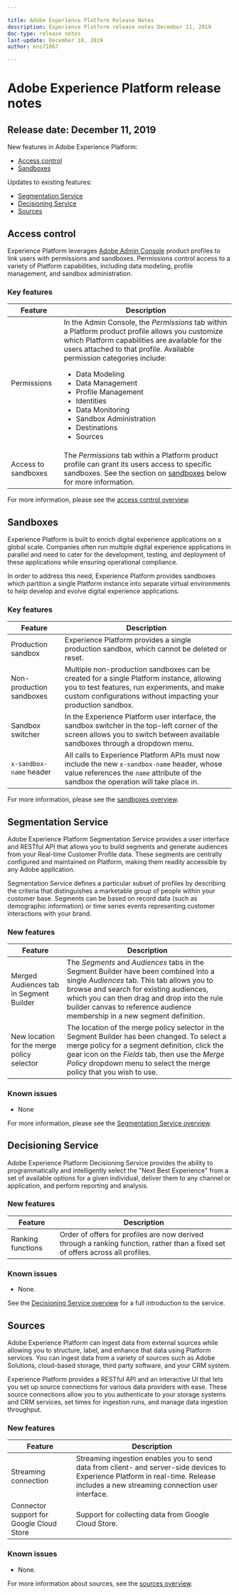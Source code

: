 ```yaml
---

title: Adobe Experience Platform Release Notes
description: Experience Platform release notes December 11, 2019
doc-type: release notes
last-update: December 10, 2019
author: ens71067

---
```


# Adobe Experience Platform release notes 
## Release date: December 11, 2019

New features in Adobe Experience Platform:
* [Access control](#access-control)
* [Sandboxes](#sandboxes)

Updates to existing features:
* [Segmentation Service](#segmentation-service)
* [Decisioning Service](#decisioning-service)
* [Sources](#sources)

## Access control

Experience Platform leverages [Adobe Admin Console](https://adminconsole.adobe.com) product profiles to link users with permissions and sandboxes. Permissions control access to a variety of Platform capabilities, including data modeling, profile management, and sandbox administration.

### Key features

Feature | Description
--- | ---
Permissions | In the Admin Console, the _Permissions_ tab within a Platform product profile allows you customize which Platform capabilities are available for the users attached to that profile. Available permission categories include: <br><ul><li>Data Modeling</li><li>Data Management</li><li>Profile Management</li><li>Identities</li><li>Data Monitoring</li><li>Sandbox Administration</li><li>Destinations</li><li>Sources</li></ul>
Access to sandboxes | The _Permissions_ tab within a Platform product profile can grant its users access to specific sandboxes. See the section on [sandboxes](#sandboxes) below for more information.

For more information, please see the [access control overview](../../../api-specification/markdown/narrative/technical_overview/access-control/access-control-overview.md).

## Sandboxes

Experience Platform is built to enrich digital experience applications on a global scale. Companies often run multiple digital experience applications in parallel and need to cater for the development, testing, and deployment of these applications while ensuring operational compliance.

In order to address this need, Experience Platform provides sandboxes which partition a single Platform instance into separate virtual environments to help develop and evolve digital experience applications.

### Key features

Feature | Description
--- | ---
Production sandbox | Experience Platform provides a single production sandbox, which cannot be deleted or reset.
Non-production sandboxes | Multiple non-production sandboxes can be created for a single Platform instance, allowing you to test features, run experiments, and make custom configurations without impacting your production sandbox.
Sandbox switcher | In the Experience Platform user interface, the sandbox switcher in the top-left corner of the screen allows you to switch between available sandboxes through a dropdown menu.
`x-sandbox-name` header | All calls to Experience Platform APIs must now include the new `x-sandbox-name` header, whose value references the `name` attribute of the sandbox the operation will take place in.

For more information, please see the [sandboxes overview](../../../api-specification/markdown/narrative/technical_overview/sandboxes/sandboxes-overview.md).

## Segmentation Service

Adobe Experience Platform Segmentation Service provides a user interface and RESTful API that allows you to build segments and generate audiences from your Real-time Customer Profile data. These segments are centrally configured and maintained on Platform, making them readily accessible by any Adobe application.

Segmentation Service defines a particular subset of profiles by describing the criteria that distinguishes a marketable group of people within your customer base. Segments can be based on record data (such as demographic information) or time series events representing customer interactions with your brand.

### New features

Feature | Description
--- | ---
Merged Audiences tab in Segment Builder | The _Segments_ and _Audiences_ tabs in the Segment Builder have been combined into a single _Audiences_ tab. This tab allows you to browse and search for existing audiences, which you can then drag and drop into the rule builder canvas to reference audience membership in a new segment definition.
New location for the merge policy selector | The location of the merge policy selector in the Segment Builder has been changed. To select a merge policy for a segment definition, click the gear icon on the _Fields_ tab, then use the _Merge Policy_ dropdown menu to select the merge policy that you wish to use.

### Known issues

* None

For more information, please see the [Segmentation Service overview](../segmentation_overview/segmentation.md).

## Decisioning Service

Adobe Experience Platform Decisioning Service provides the ability to programmatically and intelligently select the "Next Best Experience" from a set of available options for a given individual, deliver them to any channel or application, and perform reporting and analysis.

### New features

| Feature    | Description  |
| -----------| ---------- |
| Ranking functions | Order of offers for profiles are now derived through a ranking function, rather than a fixed set of offers across all profiles. |

### Known issues

* None.

See the [Decisioning Service overview](https://www.adobe.io/apis/experienceplatform/home/services/decisioning-service.html#!api-specification/markdown/narrative/technical_overview/decisioning-overview/decisioning-service-overview.md) for a full introduction to the service.

## Sources

Adobe Experience Platform can ingest data from external sources while allowing you to structure, label, and enhance that data using Platform services. You can ingest data from a variety of sources such as Adobe Solutions, cloud-based storage, third party software, and your CRM system.

Experience Platform provides a RESTful API and an interactive UI that lets you set up source connections for various data providers with ease. These source connections allow you to you authenticate to your storage systems and CRM services, set times for ingestion runs, and manage data ingestion throughput.

### New features

| Feature    | Description  |
| ---------- | ------------ |
| Streaming connection | Streaming ingestion enables you to send data from client- and server-side devices to Experience Platform in real-time. Release includes a new streaming connection user interface. |
| Connector support for Google Cloud Store | Support for collecting data from Google Cloud Store. |

### Known issues

* None.

For more information about sources, see the [sources overview](https://www.adobe.io/apis/experienceplatform/home/data-ingestion/data-ingestion-services.html#!api-specification/markdown/narrative/technical_overview/acp_connectors_overview/acp-connectors-overview.md).
